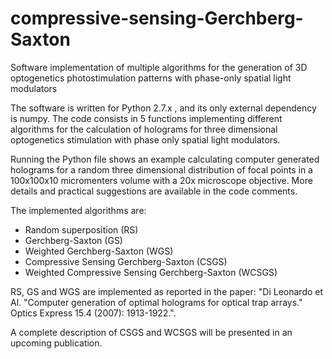 # compressive-sensing-Gerchberg-Saxton
Software implementation of multiple algorithms for the generation of 3D optogenetics photostimulation patterns with phase-only spatial light modulators

The software is written for Python 2.7.x , and its only external dependency is numpy. The code consists in 5 functions implementing different algorithms for the calculation of holograms for three dimensional optogenetics stimulation with phase only spatial light modulators.

Running the Python file shows an example calculating computer generated holograms for a random three dimensional distribution of focal points in a 100x100x10 micromenters volume with a 20x microscope objective. More details and practical suggestions are available in the code comments.

The implemented algorithms are:

- Random superposition (RS)
- Gerchberg-Saxton (GS)
- Weighted Gerchberg-Saxton (WGS)
- Compressive Sensing Gerchberg-Saxton (CSGS)
- Weighted Compressive Sensing Gerchberg-Saxton (WCSGS)

RS, GS and WGS are implemented as reported in the paper:
"Di Leonardo et Al. "Computer generation of optimal holograms for optical trap arrays." Optics Express 15.4 (2007): 1913-1922.".

A complete description of CSGS and WCSGS will be presented in an upcoming publication.
